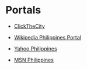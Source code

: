 # Portals

- [ClickTheCity](https://www.clickthecity.com/)

- [Wikipedia Philippines Portal](https://en.wikipedia.org/wiki/Portal:Philippines)

- [Yahoo Philippines](https://ph.yahoo.com/)

- [MSN Philippines](https://www.msn.com/en-ph)
